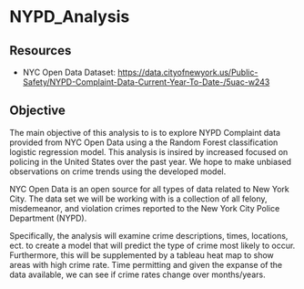 # NYPD_Analysis

## Resources

- NYC Open Data Dataset: https://data.cityofnewyork.us/Public-Safety/NYPD-Complaint-Data-Current-Year-To-Date-/5uac-w243 

## Objective

The main objective of this analysis to is to explore NYPD Complaint data provided from NYC Open Data using a the Random Forest classification logistic regression model. This analysis is insired by increased focused on policing in the United States over the past year. We hope to make unbiased observations on crime trends using the developed model.

NYC Open Data is an open source for all types of data related to New York City. The data set we will be working with is a collection of all felony, misdemeanor, and violation crimes reported to the New York City Police Department (NYPD).

Specifically, the analysis will examine crime descriptions, times, locations, ect. to create a model that will predict the type of crime most likely to occur. Furthermore, this will be supplemented by a tableau heat map to show areas with high crime rate. Time permitting and given the expanse of the data available, we can see if crime rates change over months/years.


